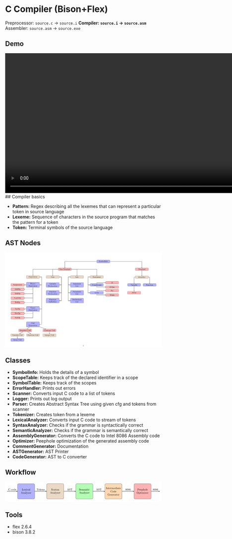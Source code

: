 # **C Compiler (Bison+Flex)**

Preprocessor: `source.c` &rarr; `source.i`
**Compiler: `source.i` &rarr; `source.asm`**
Assembler: `source.asm` &rarr; `source.exe`

## Demo

<video width="900">
  <source src="demo.mp4" type="video/mp4">
</video>
## Compiler basics

- **Pattern:** Regex describing all the lexemes that can represent a particular token in source language
- **Lexeme:** Sequence of characters in the source program that matches the pattern for a token
- **Token:** Terminal symbols of the source language
<!-- ## Limitations
- Keywords
  - break
  - continue
  - do
  - switch
  - case
  - default
- Limited syntax error recovery -->

## AST Nodes

<img align="center" alt="Mahir Labib Dihan's LinkdeIn"  src="AST_Node.png" />

## Classes

- **SymbolInfo:** Holds the details of a symbol
- **ScopeTable:** Keeps track of the declared identifier in a scope
- **SymbolTable:** Keeps track of the scopes
- **ErrorHandler:** Prints out errors
- **Scanner:** Converts input C code to a list of tokens
- **Logger:** Prints out log output
- **Parser:** Creates Abstract Syntax Tree using given cfg and tokens from scanner
- **Tokenizer:** Creates token from a lexeme
- **LexicalAnalyzer:** Converts input C code to stream of tokens
- **SyntaxAnalyzer:** Checks if the grammar is syntactically correct
- **SemanticAnalyzer:** Checks if the grammar is semantically correct
- **AssemblyGenerator:** Converts the C code to Intel 8086 Assembly code
- **Optimizer:** Peephole optimization of the generated assembly code
- **CommentGenerator:** Documentation
- **ASTGenerator:** AST Printer
- **CodeGenerator:** AST to C converter
<!-- ## Variants of symbols
- Terminal
  - Identifier
    - Variable - Array
      - Function
- NonTerminal - Expression - ArrayCall - List - ParameterList - ArgumentList - DeclarationList - Block - if - if-else - for - while -->

## Workflow

<img align="center" alt="Mahir Labib Dihan's LinkdeIn"  src="Workflow.png" />

## Tools

- flex 2.6.4
- bison 3.8.2
